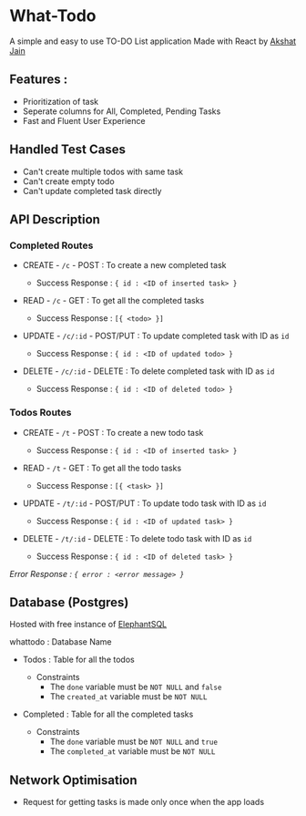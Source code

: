 # What-Todo

A simple and easy to use TO-DO List application
Made with React by [Akshat Jain](https://www.linkedin.com/in/iamakshtjain)

## Features :
- Prioritization of task
- Seperate columns for All, Completed, Pending Tasks
- Fast and Fluent User Experience

## Handled Test Cases
- Can't create multiple todos with same task
- Can't create empty todo
- Can't update completed task directly

## API Description

### Completed Routes
- CREATE - `/c` - POST : To create a new completed task
    - Success Response : `{ id : <ID of inserted task> }`

- READ - `/c` - GET : To get all the completed tasks
    - Success Response : `[{ <todo> }]`

- UPDATE - `/c/:id` - POST/PUT : To update completed task with ID as `id`
    - Success Response : `{ id : <ID of updated todo> }`

- DELETE - `/c/:id` - DELETE : To delete completed task with ID as `id`
    - Success Response : `{ id : <ID of deleted todo> }`

### Todos Routes
- CREATE - `/t` - POST : To create a new todo task
    - Success Response : `{ id : <ID of inserted task> }`

- READ - `/t` - GET : To get all the todo tasks
    - Success Response : `[{ <task> }]`

- UPDATE - `/t/:id` - POST/PUT : To update todo task with ID as `id`
    - Success Response : `{ id : <ID of updated task> }`

- DELETE - `/t/:id` - DELETE : To delete todo task with ID as `id`
    - Success Response : `{ id : <ID of deleted task> }`

*Error Response : `{ error : <error message> }`*

## Database (Postgres)

Hosted with free instance of [ElephantSQL](https://www.elephantsql.com/)

whattodo : Database Name

- Todos : Table for all the todos
    - Constraints
        - The `done` variable must be `NOT NULL` and `false`
        - The `created_at` variable must be `NOT NULL`

- Completed : Table for all the completed tasks
    - Constraints
        - The `done` variable must be `NOT NULL` and `true`
        - The `completed_at` variable must be `NOT NULL`

## Network Optimisation
- Request for getting tasks is made only once when the app loads 

